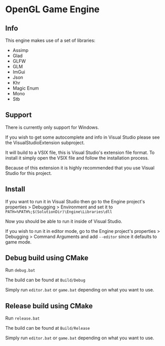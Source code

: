 # OpenGL Game Engine

## Info

This engine makes use of a set of libraries:
- Assimp
- Glad
- GLFW
- GLM
- ImGui
- Json
- Khr
- Magic Enum
- Mono
- Stb

## Support

There is currently only support for Windows.

If you wish to get some autocomplete and info in Visual Studio please see the VisualStudioExtension subproject. 

It will build to a VSIX file, this is Visual Studio's extension file format. To install it simply open the VSIX file and follow the installation process. 

Because of this extension it is highly recommended that you use Visual Studio for this project.

## Install

If you want to run it in Visual Studio then go to the Engine project's properties > Debugging > Environment and set it to `PATH=%PATH%;$(SolutionDir)\Engine\Libraries\dll`

Now you should be able to run it inside of Visual Studio.

If you wish to run it in editor mode, go to the Engine project's properties > Debugging > Command Arguments and add `--editor` since it defaults to game mode.

## Debug build using CMake

Run `debug.bat`

The build can be found at `Build/Debug`

Simply run `editor.bat` or `game.bat` depending on what you want to use. 

## Release build using CMake

Run `release.bat`

The build can be found at `Build/Release`

Simply run `editor.bat` or `game.bat` depending on what you want to use. 